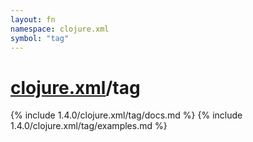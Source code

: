 ```yaml
---
layout: fn
namespace: clojure.xml
symbol: "tag"
---
```


# [clojure.xml](../)/tag

{% include 1.4.0/clojure.xml/tag/docs.md %}
{% include 1.4.0/clojure.xml/tag/examples.md %}

